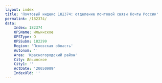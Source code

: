 ```yaml
---
layout: index
title: 'Почтовый индекс 182374: отделение почтовой связи Почты России'
permalink: /182374/
data:
    Index: 182374
    OPSName: Ильинское
    OPSType: О
    OPSSubm: 182299
    Region: 'Псковская область'
    Autonom: ''
    Area: 'Красногородский район'
    City: Ильинское
    City1: ''
    ActDate: '20050909'
    IndexOld: ''
---
```

